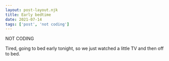 ```yaml
---
layout: post-layout.njk
title: Early bedtime
date: 2021-07-14
tags: ['post', 'not coding']
---
```

<!-- Excerpt Start -->
NOT CODING
<!-- Excerpt End -->

Tired, going to bed early tonight, so we just watched a little TV and then off to bed.
